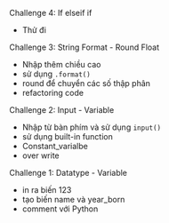 Challenge 4: If elseif if

- Thử đi

Challenge 3: String Format - Round Float

- Nhập thêm chiều cao
- sử dụng `.format()`
- round để chuyển các số thập phân
- refactoring code

Challenge 2: Input - Variable

- Nhập từ bàn phím và sử dụng `input()`
- sử dụng built-in function
- Constant_varialbe
- over write

Challenge 1: Datatype - Variable

- in ra biến 123
- tạo biến name và year_born
- comment với Python
